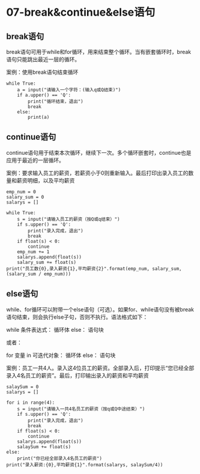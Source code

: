 # 07-break&continue&else语句


## break语句

break语句可用于while和for循环，用来结束整个循环。当有嵌套循环时，break语句只能跳出最近一层的循环。


案例：使用break语句结束循环

```
while True:
    a = input("请输入一个字符：(输入q或Q结束)")
    if a.upper() == 'Q':
        print("循环结束，退出")
        break
    else:
        print(a)
```


##  continue语句

continue语句用于结束本次循环，继续下一次。多个循环嵌套时，continue也是应用于最近的一层循环。


案例：要求输入员工的薪资，若薪资小于0则重新输入。最后打印出录入员工的数量和薪资明细，以及平均薪资

```
emp_num = 0
salary_sum = 0
salarys = []

while True:
    s = input("请输入员工的薪资（按Q或q结束）")
    if s.upper() == 'Q':
        print("录入完成，退出")
        break
    if float(s) < 0:
        continue
    emp_num += 1
    salarys.append(float(s))
    salary_sum += float(s)
print("员工数{0},录入薪资{1},平均薪资{2}".format(emp_num, salary_sum, (salary_sum / emp_num)))
```


## else语句

while、for循环可以附带一个else语句（可选）。如果for、while语句没有被break语句结束，则会执行else子句，否则不执行。语法格式如下：

while 条件表达式：
    循环体
else：
    语句块

或者：

for 变量 in 可迭代对象：
    循环体
else：
    语句块


案例：员工一共4人。录入这4位员工的薪资。全部录入后，打印提示“您已经全部录入4名员工的薪资”。最后，打印输出录入的薪资和平均薪资
```
salaySum = 0
salarys = []

for i in range(4):
    s = input("请输入一共4名员工的薪资（按q或Q中途结束）")
    if s.upper() == 'Q':
        print("录入完成，退出")
        break
    if float(s) < 0:
        continue
    salarys.append(float(s))
    salaySum += float(s)
else:
    print("你已经全部录入4名员工的薪资")
print("录入薪资:{0},平均薪资{1}".format(salarys, salaySum/4))
```